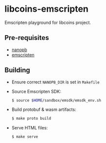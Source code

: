 # libcoins-emscripten

Emscripten playground for libcoins project.

## Pre-requisites

- [nanopb](https://github.com/nanopb/nanopb)
- [emscripten](https://github.com/emscripten-core/emscripten)

## Building

- Ensure correct `NANOPB_DIR` is set in `Makefile`
- Source Emscripten SDK:

    ```sh
    $ source $HOME/sandbox/emsdk/emsdk_env.sh
    ```

- Build protobuf & wasm artifacts:

    ```sh
    $ make proto build
    ```

- Serve HTML files:

    ```sh
    $ make serve
    ```